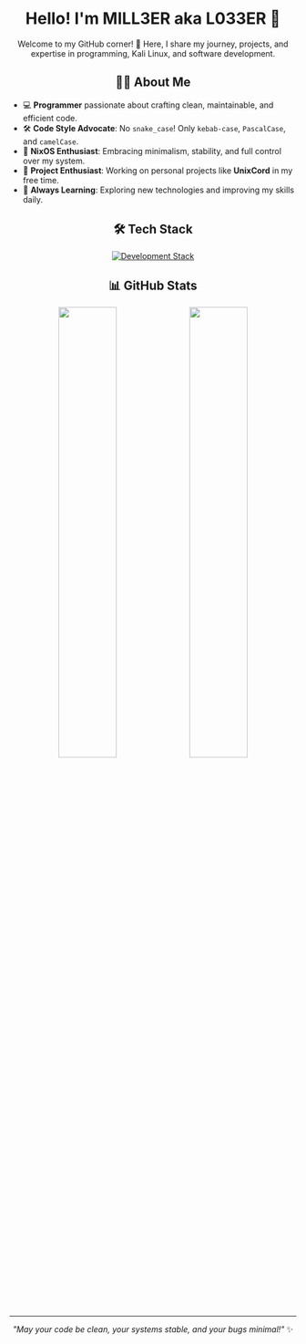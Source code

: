<div align="center">

# Hello! I'm MILL3ER aka L033ER 👋

Welcome to my GitHub corner! 🚀 Here, I share my journey, projects, and expertise in programming, Kali Linux, and software development.

## 🧑‍💻 About Me

</div>

- 💻 **Programmer** passionate about crafting clean, maintainable, and efficient code.
- 🛠 **Code Style Advocate**: No `snake_case`! Only `kebab-case`, `PascalCase`, and `camelCase`.
- 🐧 **NixOS Enthusiast**: Embracing minimalism, stability, and full control over my system.
- 🎯 **Project Enthusiast**: Working on personal projects like **UnixCord** in my free time.
- 🌱 **Always Learning**: Exploring new technologies and improving my skills daily.

<div align="center">

## 🛠️ Tech Stack

<p align="center">
    <a href="https://skillicons.dev">
      <img src="https://skillicons.dev/icons?i=python,typescript,nodejs,react,nextjs,tailwind,postgres,mongodb,docker,kubernetes,git,linux,vscode" alt="Development Stack" />
    </a>
</p>

## 📊 GitHub Stats

<p align="center">
  <img src="https://github-readme-stats.vercel.app/api?username=l033er&theme=radical&hide_border=true&show_icons=true&count_private=true" width="45%">
  <img src="https://streak-stats.demolab.com?user=l033er&theme=radical&hide_border=true" width="45%">
</p>

---

_"May your code be clean, your systems stable, and your bugs minimal!"_ ✨

</div>
